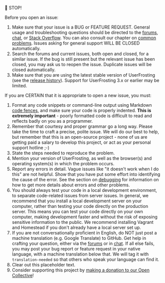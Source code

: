 🛑 STOP!

Before you open an issue:

1. Make sure that your issue is a BUG or FEATURE REQUEST.  General usage and troubleshooting questions should be directed to the [forums](https://forums.userfrosting.com), [chat](https://chat.userfrosting.com), or [Stack Overflow](https://stackoverflow.com/questions/tagged/userfrosting). You can also consult our chapter on [common problems](https://learn.userfrosting.com/troubleshooting/common-problems). Issues asking for general support WILL BE CLOSED automatically.
2. Search the forums and current issues, both open and closed, for a similar issue. If the bug is still present but the relevant issue has been closed, you may ask us to reopen the issue. Duplicate issues will be closed automatically.
3. Make sure that you are using the latest stable version of UserFrosting (see the [release history](https://github.com/userfrosting/UserFrosting/releases)). Support for UserFrosting 3.x or earlier may be limited.

If you are CERTAIN that it is appropriate to open a new issue, you must:

1. Format any code snippets or command-line output using Markdown [code fences](https://help.github.com/articles/creating-and-highlighting-code-blocks/), and make sure your code is properly indented. **This is extremely important** - poorly formatted code is difficult to read and reflects badly on you as a programmer.
2. Remember that courtesy and proper grammar go a long way. Please take the time to craft a precise, polite issue. We will do our best to help, but remember that this is an open-source project - none of us are getting paid a salary to develop this project, or act as your personal support hotline ;-)
  1. State the steps needed to reproduce the problem.
  2. Mention your version of UserFrosting, as well as the browser(s) and operating system(s) in which the problem occurs.
  3. Report any errors in detail. Vague issues like "it doesn't work when I do this" are not helpful. Show that you have put some effort into identifying the cause of the error. See the section on [debugging](https://learn.userfrosting.com/troubleshooting/debugging) for information on how to get more details about errors and other problems.
3. You should always test your code in a local development environment, to separate code-related issues from server issues. In general, we recommend that you install a local development server on your computer, rather than testing your code directly on the production server. This means you can test your code directly on your own computer, making development faster and without the risk of exposing sensitive information to the public. We recommend installing Vagrant and Homestead if you don't already have a local server set up.
4. If you are not conversationally proficient in English, do NOT just post a machine translation (e.g. Google Translate) to GitHub. Get help in crafting your question, either via the [forums](https://forums.userfrosting.com) or in [chat](https://chat.userfrosting.com). If all else fails, you may post your bug report or feature request in your native language, with a machine translation below that. We will tag it with `translation-needed` so that others who speak your language can find it.
5. Clear out this placeholder text.
6. Consider supporting this project by [making a donation to our Open Collective](https://opencollective.com/userfrosting/donate)!
